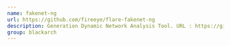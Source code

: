 ```yaml
---
name: fakenet-ng
url: https://github.com/fireeye/flare-fakenet-ng
description: Generation Dynamic Network Analysis Tool. URL : https://github.com/fireeye/flare-fakenet-ng Groups : blackarch blackarch-malware blackarch-networking blackarch-sniffer blackarch-proxy
group: blackarch
---
```

